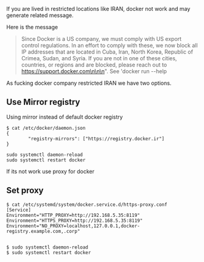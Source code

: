 If you are lived in restricted locations like IRAN, docker not work and may generate related message.

Here is the message

> Since Docker is a US company, we must comply with US export control regulations. In an effort to comply with these, we now block all IP addresses that are located in Cuba, Iran, North Korea, Republic of Crimea, Sudan, and Syria. If you are not in one of these cities, countries, or regions and are blocked, please reach out to https://support.docker.com\n\n\n". See 'docker run --help
    
As fucking docker company restricted IRAN we have two options.

## Use Mirror registry

Using mirror instead of default docker registry 

    $ cat /etc/docker/daemon.json 
    {
            "registry-mirrors": ["https://registry.docker.ir"]
    }
    
    sudo systemctl daemon-reload
    sudo systemctl restart docker
    
        
If its not work use proxy for docker 

## Set proxy


    $ cat /etc/systemd/system/docker.service.d/https-proxy.conf
    [Service]
    Environment="HTTP_PROXY=http://192.168.5.35:8119"
    Environment="HTTPS_PROXY=http://192.168.5.35:8119"
    Environment="NO_PROXY=localhost,127.0.0.1,docker-registry.example.com,.corp"
    

    $ sudo systemctl daemon-reload
    $ sudo systemctl restart docker



